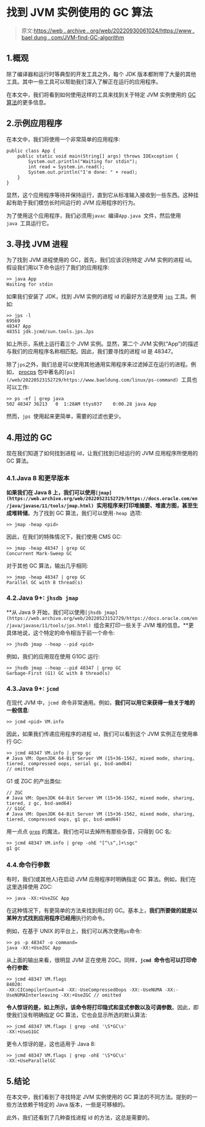 # 找到 JVM 实例使用的 GC 算法

> 原文:[https://web . archive . org/web/20220930061024/https://www . bael dung . com/JVM-find-GC-algorithm](https://web.archive.org/web/20220930061024/https://www.baeldung.com/jvm-find-gc-algorithm)

## 1.概观

除了编译器和运行时等典型的开发工具之外，每个 JDK 版本都附带了大量的其他工具。其中一些工具可以帮助我们深入了解正在运行的应用程序。

在本文中，我们将看到如何使用这样的工具来找到关于特定 JVM 实例使用的 [GC 算法](/web/20220523152729/https://www.baeldung.com/jvm-garbage-collectors)的更多信息。

## 2.示例应用程序

在本文中，我们将使用一个非常简单的应用程序:

```
public class App {
    public static void main(String[] args) throws IOException {
        System.out.println("Waiting for stdin");
        int read = System.in.read();
        System.out.println("I'm done: " + read);
    }
}
```

显然，这个应用程序等待并保持运行，直到它从标准输入接收到一些东西。这种挂起有助于我们模仿长时间运行的 JVM 应用程序的行为。

为了使用这个应用程序，我们必须用`javac `编译`App.java `文件，然后使用`java `工具运行它。

## 3.寻找 JVM 进程

为了找到 JVM 进程使用的 GC，首先，我们应该识别特定 JVM 实例的进程 id。假设我们用以下命令运行了我们的应用程序:

```
>> java App
Waiting for stdin
```

如果我们安装了 JDK，找到 JVM 实例的进程 id 的最好方法是使用 [`jps`](https://web.archive.org/web/20220523152729/https://docs.oracle.com/en/java/javase/11/tools/jps.html) 工具。例如:

```
>> jps -l
69569 
48347 App
48351 jdk.jcmd/sun.tools.jps.Jps 
```

如上所示，系统上运行着三个 JVM 实例。显然，第二个 JVM 实例(“App”)的描述与我们的应用程序名称相匹配。因此，我们要寻找的进程 id 是 48347。

除了`jps`之外，我们总是可以使用其他通用实用程序来过滤掉正在运行的进程。例如， [procps](https://web.archive.org/web/20220523152729/https://gitlab.com/procps-ng/procps) 包中著名的`[ps](/web/20220523152729/https://www.baeldung.com/linux/ps-command) `工具也可以工作:

```
>> ps -ef | grep java
502 48347 36213   0  1:28AM ttys037    0:00.28 java App
```

然而，`jps `使用起来更简单，需要的过滤也更少。

## 4.用过的 GC

现在我们知道了如何找到进程 id，让我们找到已经运行的 JVM 应用程序所使用的 GC 算法。

### 4.1.Java 8 和更早版本

**如果我们在 Java 8 上，我们可以使用`[jmap](https://web.archive.org/web/20220523152729/https://docs.oracle.com/en/java/javase/11/tools/jmap.html) `实用程序来打印堆摘要、堆直方图，甚至生成堆转储**。为了找到 GC 算法，我们可以使用`-heap `选项:

```
>> jmap -heap <pid>
```

因此，在我们的特殊情况下，我们使用 CMS GC:

```
>> jmap -heap 48347 | grep GC
Concurrent Mark-Sweep GC
```

对于其他 GC 算法，输出几乎相同:

```
>> jmap -heap 48347 | grep GC
Parallel GC with 8 thread(s)
```

### 4.2.Java 9+: `jhsdb jmap`

**从 Java 9 开始，我们可以使用`[jhsdb jmap](https://web.archive.org/web/20220523152729/https://docs.oracle.com/en/java/javase/11/tools/jps.html) `组合来打印一些关于 JVM 堆的信息。**更具体地说，这个特定的命令相当于前一个命令:

```
>> jhsdb jmap --heap --pid <pid>
```

例如，我们的应用现在使用 G1GC 运行:

```
>> jhsdb jmap --heap --pid 48347 | grep GC
Garbage-First (G1) GC with 8 thread(s) 
```

### 4.3.Java 9+: `jcmd`

在现代 JVM 中，`jcmd `命令非常通用。例如，**我们可以用它来获得一些关于堆的一般信息**:

```
>> jcmd <pid> VM.info
```

因此，如果我们传递应用程序的进程 id，我们可以看到这个 JVM 实例正在使用串行 GC:

```
>> jcmd 48347 VM.info | grep gc
# Java VM: OpenJDK 64-Bit Server VM (15+36-1562, mixed mode, sharing, tiered, compressed oops, serial gc, bsd-amd64)
// omitted
```

G1 或 ZGC 的产出类似:

```
// ZGC
# Java VM: OpenJDK 64-Bit Server VM (15+36-1562, mixed mode, sharing, tiered, z gc, bsd-amd64)
// G1GC
# Java VM: OpenJDK 64-Bit Server VM (15+36-1562, mixed mode, sharing, tiered, compressed oops, g1 gc, bsd-amd64) 
```

用一点点 [`grep`](/web/20220523152729/https://www.baeldung.com/linux/common-text-search) 的魔法，我们也可以去掉所有那些杂音，只得到 GC 名:

```
>> jcmd 48347 VM.info | grep -ohE "[^\s^,]+\sgc"
g1 gc
```

### 4.4.命令行参数

有时，我们(或其他人)在启动 JVM 应用程序时明确指定 GC 算法。例如，我们在这里选择使用 ZGC:

```
>> java -XX:+UseZGC App
```

在这种情况下，有更简单的方法来找到用过的 GC。基本上，**我们所要做的就是以某种方式找到应用程序已经用**执行的命令。

例如，在基于 UNIX 的平台上，我们可以再次使用`ps`命令:

```
>> ps -p 48347 -o command=
java -XX:+UseZGC App
```

从上面的输出来看，很明显 JVM 正在使用 ZGC。同样，**`jcmd `命令也可以打印命令行参数**:

```
>> jcmd 48347 VM.flags
84020:
-XX:CICompilerCount=4 -XX:-UseCompressedOops -XX:-UseNUMA -XX:-UseNUMAInterleaving -XX:+UseZGC // omitted
```

**令人惊讶的是，如上所示，该命令将打印隐式和显式参数以及可调参数**。因此，即使我们没有明确指定 GC 算法，它也会显示所选的默认算法:

```
>> jcmd 48347 VM.flags | grep -ohE '\S*GC\s'
-XX:+UseG1GC
```

更令人惊讶的是，这也适用于 Java 8:

```
>> jcmd 48347 VM.flags | grep -ohE '\S*GC\s'
-XX:+UseParallelGC
```

## 5.结论

在本文中，我们看到了寻找特定 JVM 实例使用的 GC 算法的不同方法。提到的一些方法依赖于特定的 Java 版本，一些是可移植的。

此外，我们还看到了几种查找进程 id 的方法，这总是需要的。